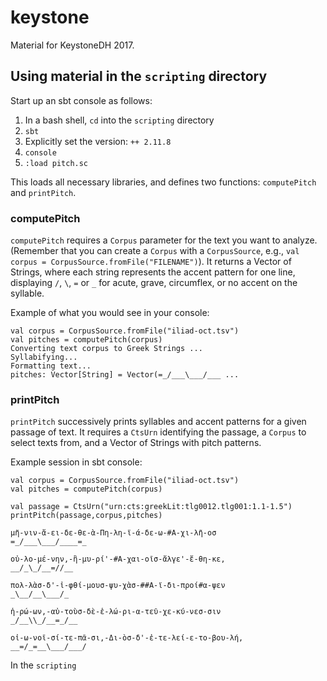 # keystone

Material for KeystoneDH 2017.

## Using material in the `scripting` directory

Start up an sbt console as follows:

1.  In a bash shell, `cd` into the `scripting` directory
2.  `sbt`
3.  Explicitly set the version: `++ 2.11.8`
4.  `console`
5.  `:load pitch.sc`

This loads all necessary libraries, and defines two functions:  `computePitch` and `printPitch`.


### computePitch

`computePitch` requires a `Corpus` parameter for the text you want to analyze.  (Remember that you can create a `Corpus` with a `CorpusSource`, e.g., `val corpus = CorpusSource.fromFile("FILENAME")`).  It returns a Vector of Strings, where each string represents the accent pattern for one line, displaying `/`, `\`, `=` or `_` for acute, grave, circumflex, or no accent on the syllable.

Example of what you would see in your console:


    val corpus = CorpusSource.fromFile("iliad-oct.tsv")
    val pitches = computePitch(corpus)
    Converting text corpus to Greek Strings ...
    Syllabifying...
    Formatting text...
    pitches: Vector[String] = Vector(=_/___\___/___ ...


### printPitch

`printPitch` successively prints syllables and accent patterns for a given passage of text.  It requires a `CtsUrn` identifying the passage, a `Corpus` to select texts from, and a Vector of Strings with pitch patterns.

Example session in sbt console:

    val corpus = CorpusSource.fromFile("iliad-oct.tsv")
    val pitches = computePitch(corpus)

    val passage = CtsUrn("urn:cts:greekLit:tlg0012.tlg001:1.1-1.5")
    printPitch(passage,corpus,pitches)

    μῆ-νιν-ἄ-ει-δε-θε-ὰ-Πη-λη-ϊ-ά-δε-ω-#Α-χι-λῆ-οσ
    =_/___\___/____=_

    οὐ-λο-μέ-νην,-ἣ-μυ-ρί'-#Α-χαι-οῖσ-ἄλγε'-ἔ-θη-κε,
    __/_\_/__=//__

    πολ-λὰσ-δ'-ἰ-φθί-μουσ-ψυ-χὰσ-##Α-ϊ-δι-προί#α-ψεν
    _\__/__\___/_

    ἡ-ρώ-ων,-αὐ-τοὺσ-δὲ-ἑ-λώ-ρι-α-τεῦ-χε-κύ-νεσ-σιν
    _/__\\_/__=_/__

    οἰ-ω-νοῖ-σί-τε-πᾶ-σι,-Δι-ὸσ-δ'-ἐ-τε-λεί-ε-το-βου-λή,
    __=/_=__\___/___/



In the `scripting`
